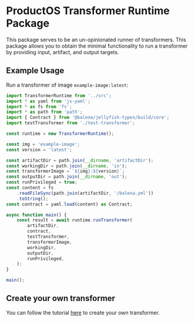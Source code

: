 # ProductOS Transformer Runtime Package

This package serves to be an un-opinionated runner of transformers. This package allows you to obtain the minimal functionality to run a transformer by providing input, artifact, and output targets.

## Example Usage

Run a transformer of image `example-image:latest`:

```js
import TransformerRuntime from '../src';
import * as yaml from 'js-yaml';
import * as fs from 'fs';
import * as path from 'path';
import { Contract } from '@balena/jellyfish-types/build/core';
import testTransformer from './test-transformer';

const runtime = new TransformerRuntime();

const img = 'example-image';
const version = 'latest';

const artifactDir = path.join(__dirname, 'artifactDir');
const workingDir = path.join(__dirname, 'in');
const transformerImage = `${img}:${version}`;
const outputDir = path.join(__dirname, 'out');
const runPrivileged = true;
const content = fs
	.readFileSync(path.join(artifactDir, '/balena.yml'))
	.toString();
const contract = yaml.load(content) as Contract;

async function main() {
	const result = await runtime.runTransformer(
		artifactDir,
		contract,
		testTransformer,
		transformerImage,
		workingDir,
		outputDir,
		runPrivileged,
	);
}

main();
```

## Create your own transformer

You can follow the tutorial [here](https://docs.google.com/document/d/1iPsyXBjnvzG25hNHztIFsUcLDM1gSAIhNTHJDY8pZJ0/) to create your own transformer.
